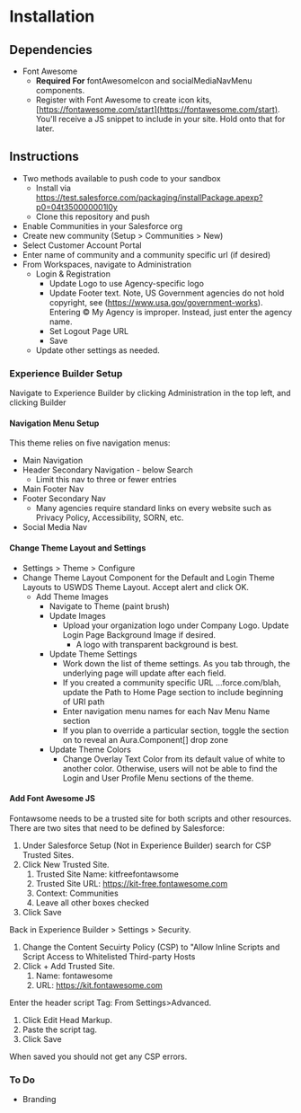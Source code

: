 # Installation

## Dependencies

* Font Awesome
  * **Required For** fontAwesomeIcon and socialMediaNavMenu components. 
  * Register with Font Awesome to create icon kits, [https://fontawesome.com/start](https://fontawesome.com/start). You'll receive a JS snippet to include in your site. Hold onto that for later.

## Instructions

* Two methods available to push code to your sandbox
  * Install via https://test.salesforce.com/packaging/installPackage.apexp?p0=04t350000001l0y
  * Clone this repository and push
* Enable Communities in your Salesforce org
* Create new community (Setup > Communities > New)
* Select Customer Account Portal
* Enter name of community and a community specific url (if desired)
* From Workspaces, navigate to Administration
  * Login & Registration
    * Update Logo to use Agency-specific logo
    * Update Footer text. Note, US Government agencies do not hold copyright, see (https://www.usa.gov/government-works). Entering © My Agency is improper. Instead, just enter the agency name.
    * Set Logout Page URL
    * Save
  * Update other settings as needed.
  
### Experience Builder Setup

Navigate to Experience Builder by clicking Administration in the top left, and clicking Builder

#### Navigation Menu Setup

This theme relies on five navigation menus:

* Main Navigation
* Header Secondary Navigation - below Search
  * Limit this nav to three or fewer entries
* Main Footer Nav
* Footer Secondary Nav
  * Many agencies require standard links on every website such as Privacy Policy, Accessibility, SORN, etc. 
* Social Media Nav

#### Change Theme Layout and Settings

* Settings > Theme > Configure
* Change Theme Layout Component for the Default and Login Theme Layouts to USWDS Theme Layout. Accept alert and click OK.
  * Add Theme Images
    * Navigate to Theme (paint brush) 
    * Update Images
      * Upload your organization logo under Company Logo. Update Login Page Background Image if desired.
        * A logo with transparent background is best.
    * Update Theme Settings
      * Work down the list of theme settings. As you tab through, the underlying page will update after each field.
      * If you created a community specific URL ...force.com/blah, update the Path to Home Page section to include beginning of URI path
      * Enter navigation menu names for each Nav Menu Name section
      * If you plan to override a particular section, toggle the section on to reveal an Aura.Component[] drop zone
    * Update Theme Colors
      * Change Overlay Text Color from its default value of white to another color. Otherwise, users will not be able to find the Login and User Profile Menu sections of the theme.

#### Add Font Awesome JS

Fontawsome needs to be a trusted site for both scripts and other resources.  There are two sites that need to be defined by Salesforce:

1. Under Salesforce Setup (Not in Experience Builder) search for CSP Trusted Sites.
1. Click New Trusted Site.
    1. Trusted Site Name: kitfreefontawsome
    1. Trusted Site URL: https://kit-free.fontawesome.com
    1. Context: Communities
    1. Leave all other boxes checked
1. Click Save

Back in Experience Builder > Settings > Security.  

1. Change the Content Secuirty Policy (CSP) to "Allow Inline Scripts and Script Access to Whitelisted Third-party Hosts
1. Click + Add Trusted Site.
    1. Name: fontawesome
    1. URL: https://kit.fontawesome.com

Enter the header script Tag:
From Settings>Advanced.  

1. Click Edit Head Markup.  
1. Paste the script tag.  
1. Click Save

When saved you should not get any CSP errors.  

### To Do

* Branding
